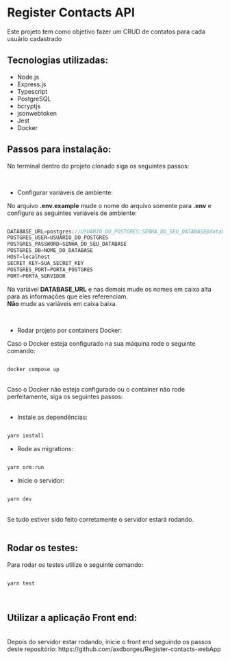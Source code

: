 # Register Contacts API

Este projeto tem como objetivo fazer um CRUD de contatos para cada usuário cadastrado

## Tecnologias utilizadas: 

+ Node.js
+ Express.js
+ Typescript
+ PostgreSQL
+ bcryptjs
+ jsonwebtoken
+ Jest 
+ Docker

## Passos para instalação: 


No terminal dentro do projeto clonado siga os seguintes passos: 

<br>

+ Configurar variáveis de ambiente:

No arquivo **.env.example** mude o nome do arquivo somente para **.env** e configure as seguintes variáveis de ambiente:

~~~javascript

DATABASE_URL=postgres://USUARIO_DO_POSTGRES:SENHA_DO_SEU_DATABASE@database:PORTA_POSTGRES/NOME_DO_DATABASE
POSTGRES_USER=USUARIO_DO_POSTGRES
POSTGRES_PASSWORD=SENHA_DO_SEU_DATABASE
POSTGRES_DB=NOME_DO_DATABASE
HOST=localhost
SECRET_KEY=SUA_SECRET_KEY
POSTGRES_PORT=PORTA_POSTGRES
PORT=PORTA_SERVIDOR

~~~

Na variável **DATABASE_URL** e nas demais mude os nomes em caixa alta para as informações que eles referenciam. 
<br>
**Não** mude as variáveis em caixa baixa.

<br>

+ Rodar projeto por containers Docker: 

Caso o Docker esteja configurado na sua máquina rode o seguinte comando: 

~~~javascript

docker compose up 

~~~

<br>
Caso o Docker não esteja configurado ou o container não rode perfeitamente, siga os seguintes passos:
<br>
<br>

+ Instale as dependências: 

~~~javascript 

yarn install

~~~

+ Rode as migrations: 

~~~javascript 

yarn orm:run

~~~

+ Inicie o servidor: 

~~~javascript 

yarn dev 

~~~

<br>
Se tudo estiver sido feito corretamente o servidor estará rodando. 

<br>
<br>

## Rodar os testes: 

Para rodar os testes utilize o seguinte comando: 

~~~javascript

yarn test 

~~~
<br>

## Utilizar a aplicação Front end: 

<br>
Depois do servidor estar rodando, inicie o front end seguindo os passos deste repositório: 
https://github.com/axdborges/Register-contacts-webApp





